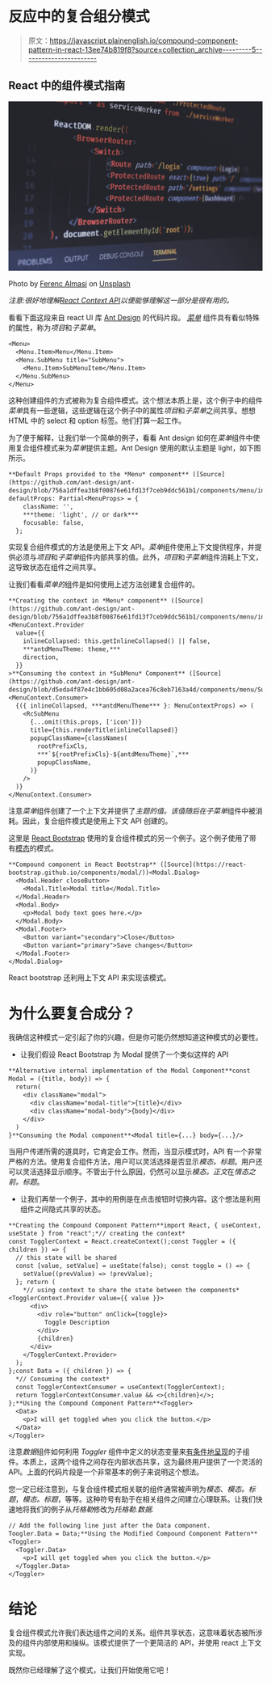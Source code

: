 # 反应中的复合组分模式

> 原文：<https://javascript.plainenglish.io/compound-component-pattern-in-react-13ee74b819f8?source=collection_archive---------5----------------------->

## React 中的组件模式指南

![](img/9e2ed23e18cfa69b162a9d41625ac5b8.png)

Photo by [Ferenc Almasi](https://unsplash.com/@flowforfrank?utm_source=unsplash&utm_medium=referral&utm_content=creditCopyText) on [Unsplash](https://unsplash.com/s/photos/reactjs?utm_source=unsplash&utm_medium=referral&utm_content=creditCopyText)

*注意:很好地理解*[*React Context API*](https://reactjs.org/docs/context.html)*以便能够理解这一部分是很有用的。*

看看下面这段来自 react UI 库 [Ant Design](https://ant.design/) 的代码片段。 [*菜单*](https://ant.design/components/menu/) 组件具有看似特殊的属性，称为*项目*和*子菜单*。

```
<Menu>
  <Menu.Item>Menu</Menu.Item>
  <Menu.SubMenu title="SubMenu">
    <Menu.Item>SubMenuItem</Menu.Item>
  </Menu.SubMenu>
</Menu>
```

这种创建组件的方式被称为复合组件模式。这个想法本质上是，这个例子中的组件*菜单*具有一些逻辑，这些逻辑在这个例子中的属性*项目*和*子菜单*之间共享。想想 HTML 中的 select 和 option 标签。他们打算一起工作。

为了便于解释，让我们举一个简单的例子，看看 Ant design 如何在*菜单*组件中使用复合组件模式来为*菜单*提供主题。Ant Design 使用的默认主题是 light，如下图所示。

```
**Default Props provided to the *Menu* component** ([Source](https://github.com/ant-design/ant-design/blob/756a1dffea3b8f00876e61fd13f7ceb9ddc561b1/components/menu/index.tsx#L26))**.**static defaultProps: Partial<MenuProps> = {
    className: '',
    ***theme: 'light', // or dark***
    focusable: false,
  };
```

实现复合组件模式的方法是使用上下文 API。*菜单*组件使用上下文提供程序，并提供必须与*项目*和*子菜单*组件内部共享的值。此外，*项目*和*子菜单*组件消耗上下文，这导致状态在组件之间共享。

让我们看看*菜单的*组件是如何使用上述方法创建复合组件的。

```
**Creating the context in *Menu* component** ([Source](https://github.com/ant-design/ant-design/blob/756a1dffea3b8f00876e61fd13f7ceb9ddc561b1/components/menu/index.tsx#L74))<MenuContext.Provider
  value={{
    inlineCollapsed: this.getInlineCollapsed() || false,
    ***antdMenuTheme: theme,***
    direction,
  }}
>**Consuming the context in *SubMenu* Component** ([Source](https://github.com/ant-design/ant-design/blob/d5eda4f87e4c1bb605d08a2acea76c8eb7163a4d/components/menu/SubMenu.tsx#L57))<MenuContext.Consumer>
  {({ inlineCollapsed, ***antdMenuTheme*** }: MenuContextProps) => (
    <RcSubMenu
      {...omit(this.props, ['icon'])}
      title={this.renderTitle(inlineCollapsed)}
      popupClassName={classNames(
        rootPrefixCls,
        ***`${rootPrefixCls}-${antdMenuTheme}`,***
        popupClassName,
      )}
    />
  )}
</MenuContext.Consumer>
```

注意*菜单*组件创建了一个上下文并提供了*主题的值。*该值随后在*子菜单*组件中被消耗。因此，复合组件模式是使用上下文 API 创建的。

这里是 [React Bootstrap](https://react-bootstrap.github.io/) 使用的复合组件模式的另一个例子。这个例子使用了带有[模态](https://react-bootstrap.github.io/components/modal/)的模式。

```
**Compound component in React Bootstrap** ([Source](https://react-bootstrap.github.io/components/modal/))<Modal.Dialog>
  <Modal.Header closeButton>
    <Modal.Title>Modal title</Modal.Title>
  </Modal.Header>
  <Modal.Body>
    <p>Modal body text goes here.</p>
  </Modal.Body>
  <Modal.Footer>
    <Button variant="secondary">Close</Button>
    <Button variant="primary">Save changes</Button>
  </Modal.Footer>
</Modal.Dialog>
```

React bootstrap 还利用上下文 API 来实现该模式。

# 为什么要复合成分？

我确信这种模式一定引起了你的兴趣，但是你可能仍然想知道这种模式的必要性。

*   让我们假设 React Bootstrap 为 Modal 提供了一个类似这样的 API

```
**Alternative internal implementation of the Modal Component**const Modal = ({title, body}) => {
  return(
    <div className="modal">
      <div className="modal-title">{title}</div>
      <div className="modal-body">{body}</div>
    </div>
  )
}**Consuming the Modal component**<Modal title={...} body={...}/>
```

当用户传递所需的道具时，它肯定会工作。然而，当显示模式时，API 有一个非常严格的方法。使用复合组件方法，用户可以灵活选择是否显示*模态。标题*。用户还可以灵活选择显示顺序。不管出于什么原因，仍然可以显示*模态。正文*在*情态之前。标题*。

*   让我们再举一个例子，其中的用例是在点击按钮时切换内容。这个想法是利用组件之间隐式共享的状态。

```
**Creating the Compound Component Pattern**import React, { useContext, useState } from "react";*// creating the context*
const TogglerContext = React.createContext();const Toggler = ({ children }) => {
  // this state will be shared
  const [value, setValue] = useState(false); const toggle = () => {
    setValue((prevValue) => !prevValue);
  }; return (
    *// using context to share the state between the components* <TogglerContext.Provider value={{ value }}>
      <div>
        <div role="button" onClick={toggle}>
          Toggle Description
        </div>
        {children}
      </div>
    </TogglerContext.Provider>
  );
};const Data = ({ children }) => {
  *// Consuming the context*
  const TogglerContextConsumer = useContext(TogglerContext);
  return TogglerContextConsumer.value && <>{children}</>;
};**Using the Compound Component Pattern**<Toggler>
  <Data>
    <p>I will get toggled when you click the button.</p>
  </Data>
</Toggler>
```

注意*数据*组件如何利用 *Toggler* 组件中定义的状态变量来[有条件地呈现](https://reactjs.org/docs/conditional-rendering.html)的子组件。本质上，这两个组件之间存在内部状态共享，这为最终用户提供了一个灵活的 API。上面的代码片段是一个非常基本的例子来说明这个想法。

您一定已经注意到，与复合组件模式相关联的组件通常被声明为*模态*、*模态。标题*，*模态。标题*，等等。这种符号有助于在相关组件之间建立心理联系。让我们快速地将我们的例子从*托格勒*修改为*托格勒.数据.*

```
// Add the following line just after the Data component.
Toogler.Data = Data;**Using the Modified Compound Component Pattern**<Toggler>
  <Toggler.Data>
    <p>I will get toggled when you click the button.</p>
  </Toggler.Data>
</Toggler>
```

# 结论

复合组件模式允许我们表达组件之间的关系。组件共享状态，这意味着状态被所涉及的组件内部使用和操纵。该模式提供了一个更简洁的 API，并使用 react 上下文实现。

既然你已经理解了这个模式，让我们开始使用它吧！